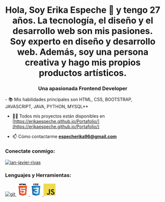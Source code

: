 <h1 align="center">Hola, Soy Erika Espeche 👋 y tengo 27 años. La tecnología, el diseño y el desarrollo web son mis pasiones. Soy experto en diseño y desarrollo web. Además, soy una persona creativa y hago mis propios productos artísticos.</h1>
<h3 align="center">Una apasionada Frontend Developer</h3>
- 📚 Mis habilidades principales son HTML, CSS, BOOTSTRAP, JAVASCRIPT, JAVA, PYTHON, MYSQL**

- 👨‍💻 Todos mis proyectos están disponibles en  [https://erikaespeche.github.io/Portafolio/](https://erikaespeche.github.io/Portafolio/)

- 📫 Cómo contactarme **especherika96@gmail.com**

<h3 align="left">Conectate conmigo:</h3>
<p align="left">
<a href="https://www.linkedin.com/in/erika-espeche-400774209/" target="blank"><img align="center" src="https://raw.githubusercontent.com/rahuldkjain/github-profile-readme-generator/master/src/images/icons/Social/linked-in-alt.svg" alt="ian-javier-rivas" height="30" width="40" /></a>
</p>

<h3 align="left">Lenguajes y Herramientas:</h3>
<p align="left"> 
<a href="https://git-scm.com/" target="_blank" rel="noreferrer"> <img src="https://www.vectorlogo.zone/logos/git-scm/git-scm-icon.svg" alt="git" width="40" height="40"/> </a> 
<a href="https://www.w3.org/html/" target="_blank" rel="noreferrer"> <img src="https://raw.githubusercontent.com/devicons/devicon/master/icons/html5/html5-original-wordmark.svg" alt="html5" width="40" height="40"/> </a> 
<a href="https://www.w3schools.com/css/" target="_blank" rel="noreferrer"> <img src="https://raw.githubusercontent.com/devicons/devicon/master/icons/css3/css3-original-wordmark.svg" alt="css3" width="40" height="40"/> </a>
 <a href="https://developer.mozilla.org/en-US/docs/Web/JavaScript" target="_blank" rel="noreferrer"> <img src="https://raw.githubusercontent.com/devicons/devicon/master/icons/javascript/javascript-original.svg" alt="javascript" width="40" height="40"/> </a>  
</p>

<!--
**erikaespeche/erikaespeche** is a ✨ _special_ ✨ repository because its `README.md` (this file) appears on your GitHub profile.

Here are some ideas to get you started:

- 🔭 I’m currently working on ...
- 🌱 I’m currently learning ...
- 👯 I’m looking to collaborate on ...
- 🤔 I’m looking for help with ...
- 💬 Ask me about ...
- 📫 How to reach me: ...
- 😄 Pronouns: ...
- ⚡ Fun fact: ...
-->
